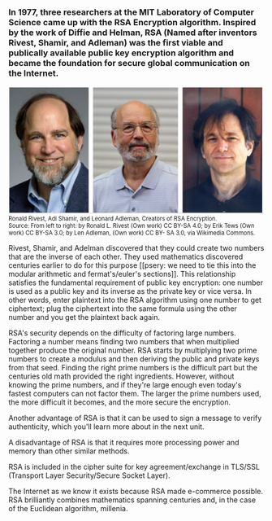 

### In 1977, three researchers at the MIT Laboratory of Computer Science came up with the RSA Encryption algorithm. Inspired by the work of Diffie and Helman, RSA (Named after inventors Rivest, Shamir, and Adleman) was the first viable and publically available public key encryption algorithm and became the foundation for secure global communication on the Internet.

<figure class="snippetimg" style="margin: 0 auto;width:100%">
  <img src=".guides/img/RivestShamirAdleman.PNG"  alt="Ronald Rivest, Adi Shamir, and Leonard Adleman, Creators of RSA Encryption. . *Source: From left to right: by Ronald L. Rivest (Own work) CC BY-SA 4.0; by Erik Tews (Own work) CC BY-SA 3.0; by Len Adleman, (Own work) CC BY- SA 3.0, via Wikimedia Commons.*
">
  <figcaption style="font-size: 0.8em; text-align: left;">Ronald Rivest, Adi Shamir, and Leonard Adleman, Creators of RSA Encryption. 
<br>
Source: From left to right: by Ronald L. Rivest (Own work) CC BY-SA 4.0; by Erik Tews (Own work) CC BY-SA 3.0; by Len Adleman, (Own work) CC BY- SA 3.0, via Wikimedia Commons.</figcaption>
</figure>

Rivest, Shamir, and Adelman discovered that they could create two numbers that are the inverse of each other. They used mathematics discovered centuries earlier to do for this purpose [[psery: we need to tie this into the modular arithmetic and fermat's/euler's sections]]. This relationship satisfies the fundamental requirement of public key encryption: one number is used as a public key and its inverse as the private key or vice versa. In other words, enter plaintext into the RSA algorithm using one number to get ciphertext; plug the ciphertext into the same formula using the other number and you get the plaintext back again.

RSA's security depends on the difficulty of factoring large numbers. Factoring a number means finding two numbers that when multiplied together produce the original number. RSA starts by multiplying two prime numbers to create a modulus and then deriving the public and private keys from that seed. Finding the right prime numbers is the difficult part but the centuries old math provided the right ingredients. However, without knowing the prime numbers, and if they're large enough even today's fastest computers can not factor them.  The larger the prime numbers used, the more difficult it becomes, and the more secure the encryption. 

Another advantage of RSA is that it can be used to sign a message to verify authenticity, which you'll learn more about in the next unit.

A disadvantage of RSA is that it requires more processing power and memory than other similar methods.

RSA is included in the cipher suite for key agreement/exchange in TLS/SSL (Transport Layer Security/Secure Socket Layer). 

The Internet as we know it exists because RSA made e-commerce possible. RSA brilliantly combines mathematics spanning centuries and, in the case of the Euclidean algorithm, millenia.


